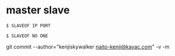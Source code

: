 

# master slave

```
$ SLAVEOF IP PORT

$ SLAVEOF NO ONE
```


git commit --author="kenjiskywalker <naito-kenji@kayac.com>" -v -m
